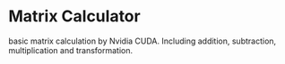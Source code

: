 # Matrix Calculator
basic matrix calculation by Nvidia CUDA. Including addition, subtraction,
      multiplication and transformation.
